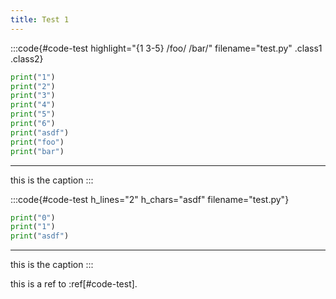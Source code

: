```yaml
---
title: Test 1
---
```


:::code{#code-test highlight="{1 3-5} /foo/ /bar/" filename="test.py" .class1 .class2}
```python
print("1")
print("2")
print("3")
print("4")
print("5")
print("6")
print("asdf")
print("foo")
print("bar")
```
***
this is the caption
:::

:::code{#code-test h_lines="2" h_chars="asdf" filename="test.py"}
```python
print("0")
print("1")
print("asdf")
```
***
this is the caption
:::

this is a ref to :ref[#code-test].